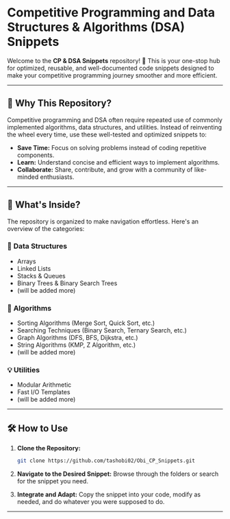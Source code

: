 # Competitive Programming and Data Structures & Algorithms (DSA) Snippets

Welcome to the **CP & DSA Snippets** repository! 🎯 This is your one-stop hub for optimized, reusable, and well-documented code snippets designed to make your competitive programming journey smoother and more efficient.

---

## 🌟 **Why This Repository?**

Competitive programming and DSA often require repeated use of commonly implemented algorithms, data structures, and utilities. Instead of reinventing the wheel every time, use these well-tested and optimized snippets to:

- **Save Time:** Focus on solving problems instead of coding repetitive components.
- **Learn:** Understand concise and efficient ways to implement algorithms.
- **Collaborate:** Share, contribute, and grow with a community of like-minded enthusiasts.

---

## 🚀 **What's Inside?**

The repository is organized to make navigation effortless. Here's an overview of the categories:

### 🔧 **Data Structures**
- Arrays
- Linked Lists
- Stacks & Queues
- Binary Trees & Binary Search Trees
- (will be added more)

### 📐 **Algorithms**
- Sorting Algorithms (Merge Sort, Quick Sort, etc.)
- Searching Techniques (Binary Search, Ternary Search, etc.)
- Graph Algorithms (DFS, BFS, Dijkstra, etc.)
- String Algorithms (KMP, Z Algorithm, etc.)
- (will be added more)

### 💡 **Utilities**
- Modular Arithmetic
- Fast I/O Templates
- (will be added more) 

---

## 🛠️ **How to Use**

1. **Clone the Repository:**
   ```bash
   git clone https://github.com/tashobi02/Obi_CP_Snippets.git
   ```
   
2. **Navigate to the Desired Snippet:**
   Browse through the folders or search for the snippet you need.

3. **Integrate and Adapt:**
   Copy the snippet into your code, modify as needed, and do whatever you were supposed to do.

---


